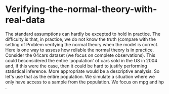 # Verifying-the-normal-theory-with-real-data
The standard assumptions can
hardly be excepted to hold in practice. The difficulty is that, in practice, we do not know the truth
(compare with the setting of Problem verifying the normal theory when the model is correct.
Here is one way to assess how reliable the normal theory is in practice. 
Consider the 04cars dataset (we focus on complete observations). 
This could beconsidered the entire `population' of cars sold in the US in 2004 and, if this were the case, then it
could be hard to justify performing statistical inference. 
More appropriate would be a descriptive analysis. 
So let's use that as the entire population. 
We simulate a situation where we only have access to a sample from the population. 
We focus on mpg and hp .
